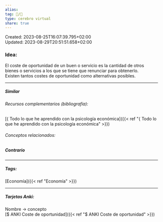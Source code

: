 ```yaml
---  
alias:   
tag: 📝/🌱  
type: cerebro virtual  
share: true  
---  
```

Created: 2023-08-25T16:07:39.795+02:00  
Updated: 2023-08-29T20:51:51.658+02:00  
  
  
### Idea:  
El coste de oportunidad de un buen o servicio es la cantidad de otros bienes o servicios a los que se tiene que renunciar para obtenerlo.  
Existen tantos costes de oportunidad como alternativas posibles.  
  
---  
##### Similar  
###### Recursos complementarios (bibliografía):  
[{ Todo lo que he aprendido con la psicología económica]({{< ref "{ Todo lo que he aprendido con la psicología económica" >}})  
###### Conceptos relacionados:  
  
##### Contrario  
  
  
  
---  
##### Tags:  
[Economía]({{< ref "Economía" >}})  
  
---  
##### Tarjetas Anki:  
Nombre → concepto  
[$ ANKI Coste de oportunidad]({{< ref "$ ANKI Coste de oportunidad" >}})